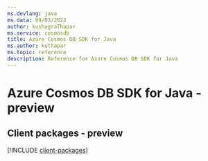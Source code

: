 ```yaml
---
ms.devlang: java
ms.data: 09/03/2022
author: kushagraThapar
ms.service: cosmosdb
title: Azure Cosmos DB SDK for Java
ms.author: kuthapar
ms.topic: reference
description: Reference for Azure Cosmos DB SDK for Java
---
```

# Azure Cosmos DB SDK for Java - preview

## Client packages - preview
[!INCLUDE [client-packages](cosmos-db-client-index.md)]